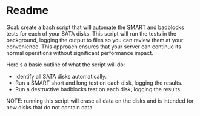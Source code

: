 # Readme

Goal: create a bash script that will automate the SMART and badblocks tests for each of your SATA disks. This script will run the tests in the background, logging the output to files so you can review them at your convenience. This approach ensures that your server can continue its normal operations without significant performance impact.

Here's a basic outline of what the script will do:

- Identify all SATA disks automatically.
- Run a SMART short and long test on each disk, logging the results.
- Run a destructive badblocks test on each disk, logging the results.

NOTE: running this script will erase all data on the disks and is intended for new disks that do not contain data.
